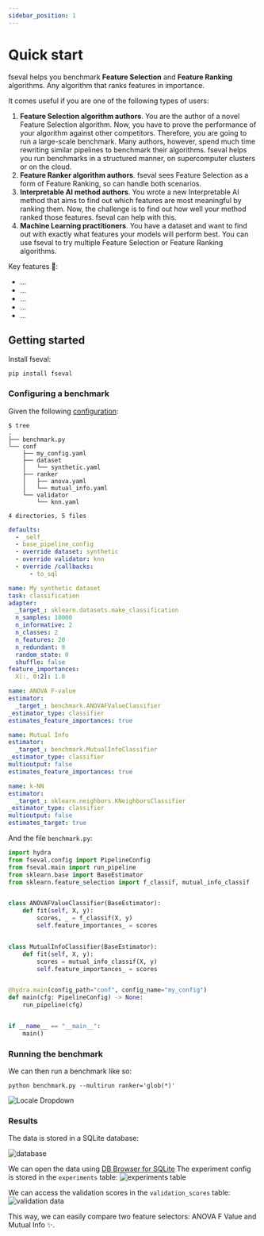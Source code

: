 ```yaml
---
sidebar_position: 1
---
```


# Quick start

fseval helps you benchmark **Feature Selection** and **Feature Ranking** algorithms. Any algorithm that ranks features in importance.

It comes useful if you are one of the following types of users:
1. **Feature Selection algorithm authors**. You are the author of a novel Feature Selection algorithm. Now, you have to prove the performance of your algorithm against other competitors. Therefore, you are going to run a large-scale benchmark. Many authors, however, spend much time rewriting similar pipelines to benchmark their algorithms. fseval helps you run benchmarks in a structured manner, on supercomputer clusters or on the cloud.
2. **Feature Ranker algorithm authors**. fseval sees Feature Selection as a form of Feature Ranking, so can handle both scenarios.
3. **Interpretable AI method authors**. You wrote a new Interpretable AI method that aims to find out which features are most meaningful by ranking them. Now, the challenge is to find out how well your method ranked those features. fseval can help with this.
4. **Machine Learning practitioners**. You have a dataset and want to find out with exactly what features your models will perform best. You can use fseval to try multiple Feature Selection or Feature Ranking algorithms.



Key features 🚀:
- ...
- ...
- ...
- ...
- ...

## Getting started

Install fseval:
```shell
pip install fseval
```

### Configuring a benchmark
Given the following [configuration](https://github.com/dunnkers/fseval/tree/master/examples/quick-start):


```shell
$ tree
.
├── benchmark.py
└── conf
    ├── my_config.yaml
    ├── dataset
    │   └── synthetic.yaml
    ├── ranker
    │   ├── anova.yaml
    │   └── mutual_info.yaml
    └── validator
        └── knn.yaml

4 directories, 5 files
```


<div className="row">
<div className="col col--5">

```yaml title="conf/my_config.yaml"
defaults:
  - _self_
  - base_pipeline_config
  - override dataset: synthetic
  - override validator: knn
  - override /callbacks:
      - to_sql
```

```yaml title="conf/dataset/synthetic.yaml"
name: My synthetic dataset
task: classification
adapter:
  _target_: sklearn.datasets.make_classification
  n_samples: 10000
  n_informative: 2
  n_classes: 2
  n_features: 20
  n_redundant: 0
  random_state: 0
  shuffle: false
feature_importances:
  X[:, 0:2]: 1.0
```

</div>

<div className="col col--7">

```yaml title="conf/ranker/anova.yaml"
name: ANOVA F-value
estimator:
  _target_: benchmark.ANOVAFValueClassifier
_estimator_type: classifier
estimates_feature_importances: true
```

```yaml title="conf/ranker/mutual_info.yaml"
name: Mutual Info
estimator:
  _target_: benchmark.MutualInfoClassifier
_estimator_type: classifier
multioutput: false
estimates_feature_importances: true
```

```yaml title="conf/validator/knn.yaml"
name: k-NN
estimator:
  _target_: sklearn.neighbors.KNeighborsClassifier
_estimator_type: classifier
multioutput: false
estimates_target: true
```

</div>
</div>


And the file `benchmark.py`:
```python title="benchmark.py"
import hydra
from fseval.config import PipelineConfig
from fseval.main import run_pipeline
from sklearn.base import BaseEstimator
from sklearn.feature_selection import f_classif, mutual_info_classif


class ANOVAFValueClassifier(BaseEstimator):
    def fit(self, X, y):
        scores, _ = f_classif(X, y)
        self.feature_importances_ = scores


class MutualInfoClassifier(BaseEstimator):
    def fit(self, X, y):
        scores = mutual_info_classif(X, y)
        self.feature_importances_ = scores


@hydra.main(config_path="conf", config_name="my_config")
def main(cfg: PipelineConfig) -> None:
    run_pipeline(cfg)


if __name__ == "__main__":
    main()
```

### Running the benchmark
We can then run a benchmark like so:
```shell
python benchmark.py --multirun ranker='glob(*)'
```
![Locale Dropdown](/img/quick-start/terminal.svg)

### Results
The data is stored in a SQLite database:

![database](/img/quick-start/database_file.png)

We can open the data using [DB Browser for SQLite](https://sqlitebrowser.org/) The experiment config is stored in the `experiments` table:
![experiments table](/img/quick-start/experiments_data.png)

We can access the validation scores in the `validation_scores` table:
![validation data](/img/quick-start/validation_data.png)

This way, we can easily compare two feature selectors: ANOVA F Value and Mutual Info ✨.